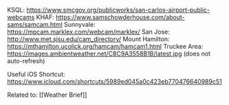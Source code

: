 KSQL: https://www.smcgov.org/publicworks/san-carlos-airport-public-webcams
KHAF: https://www.samschowderhouse.com/about-sams/samcam.html
Sunnyvale: https://mpcam.marklex.com/webcam/marklex/
San Jose: http://www.met.sjsu.edu/cam_directory/
Mount Hamilton: https://mthamilton.ucolick.org/hamcam/hamcam1.html
Truckee Area: https://images.ambientweather.net/C8C9A3558B1B/latest.jpg (does not auto-refresh)

Useful iOS Shortcut: https://www.icloud.com/shortcuts/5989ed045a0c423eb770476640989c51

Related to: [[Weather Brief]]